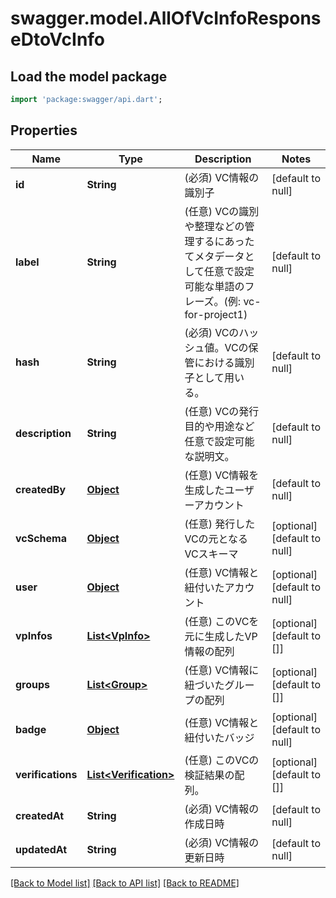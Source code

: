 # swagger.model.AllOfVcInfoResponseDtoVcInfo

## Load the model package
```dart
import 'package:swagger/api.dart';
```

## Properties
Name | Type | Description | Notes
------------ | ------------- | ------------- | -------------
**id** | **String** | (必須) VC情報の識別子 | [default to null]
**label** | **String** | (任意) VCの識別や整理などの管理するにあったてメタデータとして任意で設定可能な単語のフレーズ。(例: vc-for-project1) | [default to null]
**hash** | **String** | (必須) VCのハッシュ値。VCの保管における識別子として用いる。 | [default to null]
**description** | **String** | (任意) VCの発行目的や用途など任意で設定可能な説明文。 | [default to null]
**createdBy** | [**Object**](Object.md) | (任意) VC情報を生成したユーザーアカウント | [default to null]
**vcSchema** | [**Object**](Object.md) | (任意) 発行したVCの元となるVCスキーマ | [optional] [default to null]
**user** | [**Object**](Object.md) | (任意) VC情報と紐付いたアカウント | [optional] [default to null]
**vpInfos** | [**List&lt;VpInfo&gt;**](VpInfo.md) | (任意) このVCを元に生成したVP情報の配列 | [optional] [default to []]
**groups** | [**List&lt;Group&gt;**](Group.md) | (任意) VC情報に紐づいたグループの配列 | [optional] [default to []]
**badge** | [**Object**](Object.md) | (任意) VC情報と紐付いたバッジ | [optional] [default to null]
**verifications** | [**List&lt;Verification&gt;**](Verification.md) | (任意) このVCの検証結果の配列。 | [optional] [default to []]
**createdAt** | **String** | (必須) VC情報の作成日時 | [default to null]
**updatedAt** | **String** | (必須) VC情報の更新日時 | [default to null]

[[Back to Model list]](../README.md#documentation-for-models) [[Back to API list]](../README.md#documentation-for-api-endpoints) [[Back to README]](../README.md)

